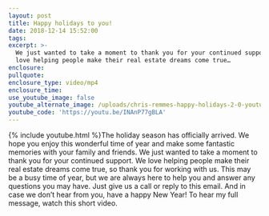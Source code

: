 ```yaml
---
layout: post
title: Happy holidays to you!
date: 2018-12-14 15:52:00
tags:
excerpt: >-
  We just wanted to take a moment to thank you for your continued support. We
  love helping people make their real estate dreams come true…
enclosure:
pullquote:
enclosure_type: video/mp4
enclosure_time:
use_youtube_image: false
youtube_alternate_image: /uploads/chris-remmes-happy-holidays-2-0-youtube.jpg
youtube_code: 'https://youtu.be/INAnP77gBLA'
---
```


{% include youtube.html %}The holiday season has officially arrived. We hope you enjoy this wonderful time of year and make some fantastic memories with your family and friends. We just wanted to take a moment to thank you for your continued support. We love helping people make their real estate dreams come true, so thank you for working with us. This may be a busy time of year, but we are always here to help you and answer any questions you may have. Just give us a call or reply to this email. And in case we don’t hear from you, have a happy New Year! To hear my full message, watch this short video.